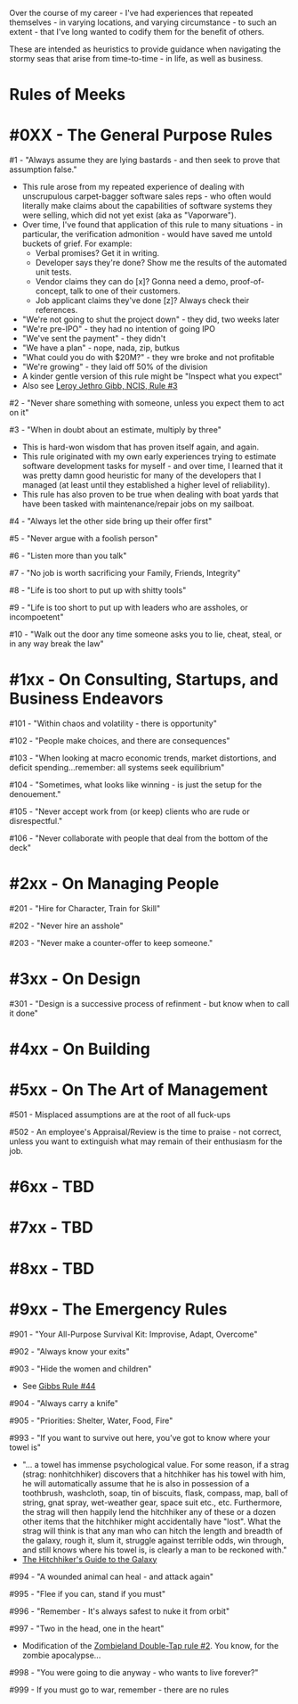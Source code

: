 Over the course of my career - I've had experiences that repeated themselves - in varying locations, and varying circumstance -  to such an extent - that I've long wanted to codify them for the benefit of others. 

These are intended as heuristics to provide guidance when navigating the stormy seas that arise from time-to-time - in life, as well as business.


Rules of Meeks
====

\#0XX - The General Purpose Rules
====

\#1 - "Always assume they are lying bastards - and then seek to prove that assumption false."
* This rule arose from my repeated experience of dealing with unscrupulous carpet-bagger software sales reps - who often would literally make claims about the capabilities of software systems they were selling, which did not yet exist (aka as "Vaporware").  
* Over time, I've found that application of this rule to many situations - in particular, the verification admonition - would have saved me untold buckets of grief. For example:
  * Verbal promises? Get it in writing.
  * Developer says they're done? Show me the results of the automated unit tests.
  * Vendor claims they can do [x]? Gonna need a demo, proof-of-concept, talk to one of their customers.
  * Job applicant claims they've done [z]? Always check their references.   
* "We're not going to shut the project down" - they did, two weeks later
* "We're pre-IPO" - they had no intention of going IPO
* "We've sent the payment" - they didn't
* "We have a plan" - nope, nada, zip, butkus
* "What could you do with $20M?" - they wre broke and not profitable
* "We're growing" - they laid off 50% of the division
* A kinder gentle version of this rule might be "Inspect what you expect"
* Also see [Leroy Jethro Gibb, NCIS, Rule #3](http://ncis.wikia.com/wiki/Gibbs%27s_Rules) 

\#2 - "Never share something with someone, unless you expect them to act on it"


\#3 - "When in doubt about an estimate, multiply by three"
* This is hard-won wisdom that has proven itself again, and again.
* This rule originated with my own early experiences trying to estimate software development tasks for myself - and over time, I learned that it was pretty damn good heuristic for many of the developers that I managed (at least  until they established  a higher level of reliability).
* This rule has also proven to be true when dealing with boat yards that have been tasked with maintenance/repair jobs on my sailboat.


\#4 - "Always let the other side bring up their offer first"


\#5 - "Never argue with a foolish person"


\#6 - "Listen more than you talk"


\#7 - "No job is worth sacrificing your Family, Friends, Integrity"


\#8 - "Life is too short to put up with shitty tools"


\#9 - "Life is too short to put up with leaders who are assholes, or incompoetent"


\#10 - "Walk out the door any time someone  asks you to lie, cheat, steal, or in any way break the law"




\#1xx - On Consulting, Startups, and Business Endeavors 
====

\#101 - "Within chaos and volatility - there is opportunity"


\#102 - "People make choices, and there are consequences"


\#103 - "When looking at macro economic trends, market distortions, and deficit spending...remember: all systems seek equilibrium"


\#104 - "Sometimes, what looks like winning - is just the setup for the denouement."


\#105 - "Never accept work from (or keep) clients who are rude or disrespectful."


\#106 - "Never collaborate with people that deal from the bottom of the deck"



\#2xx - On Managing People
====


\#201 - "Hire for Character, Train for Skill"


\#202 - "Never hire an asshole"


\#203 - "Never make a counter-offer to keep someone."




\#3xx - On Design 
====

\#301 - "Design is a successive process of refinment - but know when to call it done"




\#4xx - On Building
====




\#5xx - On The Art of Management
====

\#501 - Misplaced assumptions are at the root of all fuck-ups

\#502 - An employee's Appraisal/Review is the time to praise - not correct, unless you want to extinguish what may remain of their enthusiasm for the job.




\#6xx - TBD
====




\#7xx - TBD
====




\#8xx - TBD
====



\#9xx - The Emergency Rules
====

\#901 - "Your All-Purpose Survival Kit: Improvise, Adapt, Overcome"


\#902 - "Always know your exits"


\#903 - "Hide the women and children"
* See [Gibbs Rule #44](http://ncis.wikia.com/wiki/Gibbs%27s_Rules)


\#904 - "Always carry a knife"


\#905 - "Priorities: Shelter, Water, Food, Fire"


\#993 - "If you want to survive out here, you’ve got to know where your towel is"
  * "... a towel has immense psychological value. For some reason, if a strag (strag: nonhitchhiker) discovers that a hitchhiker has his towel with him, he will automatically assume that he is also in possession of a toothbrush, washcloth, soap, tin of biscuits, flask, compass, map, ball of string, gnat spray, wet-weather gear, space suit etc., etc. Furthermore, the strag will then happily lend the hitchhiker any of these or a dozen other items that the hitchhiker might accidentally have "lost". What the strag will think is that any man who can hitch the length and breadth of the galaxy, rough it, slum it, struggle against terrible odds, win through, and still knows where his towel is, is clearly a man to be reckoned with."  
  * [The Hitchhiker's Guide to the Galaxy ](https://en.wikiquote.org/wiki/The_Hitchhiker%27s_Guide_to_the_Galaxy_(film))

\#994 - "A wounded animal can heal - and attack again"


\#995 - "Flee if you can, stand if you must"


\#996 - "Remember - It's always safest to nuke it from orbit"


\#997 - "Two in the head, one in the heart" 
* Modification of the [Zombieland Double-Tap rule #2]( http://zombie.wikia.com/wiki/Zombieland_Survival_Rules).  You know, for the zombie apocalypse...


\#998 - "You were going to die anyway - who wants to live forever?"


\#999 - If you must go to war, remember - there are no rules
